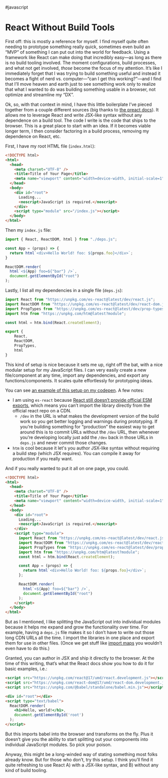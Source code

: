 #javascript

# React Without Build Tools

First off: this is mostly a reference for myself. I find myself quite often needing to prototype something really quick, sometimes even build an “MVP” of something I can put out into the world for feedback. Using a framework like React can make doing that incredibly easy—as long as there is no build tooling involved. The moment configurations, build processes, and what not get involved, _those_ become the focus of my attention. It’s like I immediately forget that I was trying to build something useful and instead it becomes a fight of nerd vs. computer—“can I get this working?”—and I find that I’ll move heaven and earth just to see something work only to realize that what I wanted to do was building something usable in a browser, not optimize and streamline my “DX”.

Ok, so, with that context in mind, I have this little boilerplate I’ve pieced together from a couple different sources (big thanks to [the preact docs](https://preactjs.com/guide/v10/getting-started#no-build-tools-route)). It allows me to leverage React and write JSX-like syntax without any dependence on a build tool. The code I write is the code that ships to the browser. This is a great place to start with an idea. If it becomes viable longer term, I then consider factoring in a build process, removing my dependence on React, etc.

First, I have my root HTML file (`index.html`):

```html
<!DOCTYPE html>
<html>
  <head>
    <meta charset="UTF-8" />
    <title>Title of Your Page</title>
    <meta name="viewport" content="width=device-width, initial-scale=1" />
  </head>
  <body>
    <div id="root">
      Loading...
      <noscript>JavaScript is required.</noscript>
    </div>
    <script type="module" src="/index.js"></script>
  </body>
</html>
```

Then my `index.js` file:

```js
import { React, ReactDOM, html } from "./deps.js";

const App = (props) => {
  return html`<div>Hello World! foo: ${props.foo}</div>`;
}

ReactDOM.render(
  html`<${App} foo=${"bar"} />`,
  document.getElementById("root")
);
```

Lastly, I list all my dependencies in a single file (`deps.js`):

```js
import React from "https://unpkg.com/es-react@latest/dev/react.js";
import ReactDOM from "https://unpkg.com/es-react@latest/dev/react-dom.js";
import PropTypes from "https://unpkg.com/es-react@latest/dev/prop-types.js";
import htm from "https://unpkg.com/htm@latest?module";

const html = htm.bind(React.createElement);

export {
    React,
    ReactDOM,
    PropTypes,
    html 
}
```

This kind of setup is nice because it sets me up, right off the bat, with a nice modular setup for my JavaScript files. I can very easily create a new file/component at any time, import any dependencies, and export any functions/components. It scales quite effortlessly for prototyping ideas.

You can see [an example of this setup on my codepen](https://codepen.io/jimniels/pen/jOrBJWQ). A few notes:

- I am using `es-react` because [React still doesn’t provide official ESM exports](https://github.com/facebook/react/issues/11503#issuecomment-407122820), which means you can’t import the library directly from the official react repo on a CDN.
	- `/dev` in the URL is what makes the development version of the build work so you get better logging and warnings during prototyping. If you’re building something for “production” the easiest way to get around this is to commit URLs without the `/dev` URL, then whenever you’re developing locally just add the `/dev` back in those URLs in `deps.js` and never commit those changes.
- `htm` is cool because it let's you author JSX-like syntax without requiring a build step (which JSX requires). You can compile it away for production if you really want.

And if you really wanted to put it all on one page, you could.

```html
<!DOCTYPE html>
<html>
  <head>
    <meta charset="UTF-8" />
    <title>Title of Your Page</title>
    <meta name="viewport" content="width=device-width, initial-scale=1" />
  </head>
  <body>
    <div id="root">
      Loading...
      <noscript>JavaScript is required.</noscript>
    </div>
    <script type="module">
      import React from "https://unpkg.com/es-react@latest/dev/react.js";
      import ReactDOM from "https://unpkg.com/es-react@latest/dev/react-dom.js";
      import PropTypes from "https://unpkg.com/es-react@latest/dev/prop-types.js";
      import htm from "https://unpkg.com/htm@latest?module";
      const html = htm.bind(React.createElement);

      const App = (props) => {
        return html`<div>Hello World! foo: ${props.foo}</div>`;
      };

      ReactDOM.render(
        html`<${App} foo=${"bar"} />`,
        document.getElementById("root")
      );
    </script>
  </body>
</html>
```

But as I mentioned, I like splitting the JavaScript out into individual modules because it helps me expand and grow the functionality over time. For example, having a `deps.js` file makes it so I don’t have to write out those long CDN URLs all the time. I import the libraries in one place and export them for use in other files. (Once we get stuff like [import maps](https://blog.jim-nielsen.com/2020/es-modules-there-is-no-registry/) you wouldn’t even have to do this.)

Granted, you can author in JSX and ship it directly to the browser. At the time of this writing, that’s what the React docs show you how to do it for basic examples, i.e.:

```html
<script src="https://unpkg.com/react@17/umd/react.development.js"></script>
<script src="https://unpkg.com/react-dom@17/umd/react-dom.development.js"></script>
<script src="https://unpkg.com/@babel/standalone/babel.min.js"></script>

<div id="root"></div>
<script type="text/babel">
  ReactDOM.render(
    <h1>Hello, world!</h1>,
    document.getElementById('root')
  );
</script>
```

But this imports babel into the browser and transforms on the fly. Plus it doesn’t give you the ability to start splitting out your components into individual JavaScript modules. So pick your poison.

Anyway, this might be a long-winded way of stating something most folks already know. But for those who don’t, try this setup. I think you’ll find it quite refreshing to use React A) with a JSX-like syntax, and B) without any kind of build tooling.
